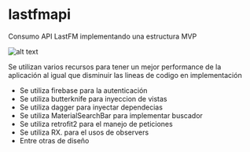 # lastfmapi
Consumo API LastFM implementando una estructura MVP

![alt text](https://grapecitycontentcdn.azureedge.net/blogs/legacy/xuni/2016/05/MVP1.png)

Se utilizan varios recursos para tener un mejor performance de la aplicación al igual que disminuir las lineas de codigo en implementación

* Se utiliza firebase para la autenticación
* Se utiliza butterknife para inyeccion de vistas
* Se utiliza dagger para inyectar dependecias
* Se utiliza MaterialSearchBar para implementar buscador
* Se utiliza retrofit2 para el manejo de peticiones 
* Se utiliza RX. para el usos de observers 
* Entre otras de diseño

